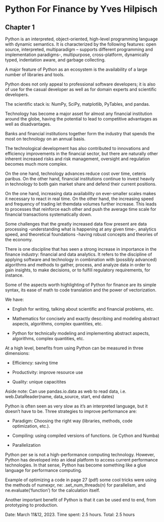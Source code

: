 
# Python For Finance by Yves Hilpisch

## Chapter 1

Python is an interpreted, object-oriented, high-level programming language with dynamic semantics. It is characterized by the 
following features: open source, interpreted, multiparadigm – supports different programming and implementation paradigms-, multipurpose, 
cross-platform, dynamically typed, indentation aware, and garbage collecting.

A major feature of Python as an ecosystem is the availability of a large number of libraries and tools.

Python does not only appeal to professional software developers; it is also of use for the casual developer as well as for domain experts 
and scientific developers. 

The scientific stack is: NumPy, SciPy, matplotlib, PyTables, and pandas.


Technology has become a major asset for almost any financial institution around the globe, having the potential to lead to competitive 
advantages as well as disadvantages.

Banks and financial institutions together form the industry that spends the most on technology on an annual basis.

The technological development has also contributed to innovations and efficiency improvements in the financial sector, but there 
are naturally other inherent increased risks and risk management, oversight and regulation becomes much more complex.

On the one hand, technology advances reduce cost over time, ceteris paribus. On the other hand, financial institutions continue to 
invest heavily in technology to both gain market share and defend their current positions.

On the one hand, increasing data availability on ever-smaller scales makes it necessary to react in real time. On the other hand, 
the increasing speed and frequency of trading let themdata volumes further increase. This leads to processes that reinforce each 
other and push the average time scale for financial transactions systematically down. 

Some challenges that the greatly increased data flow present are data processing -understanding what is happening at any given time-, 
analytics speed, and theoretical foundations -having robust concepts and theories of the economy.

There is one discipline that has seen a strong increase in importance in the finance industry: financial and data analytics. 
It refers to the discipline of applying software and technology in combination with (possibly advanced) algorithms and methods 
to gather, process, and analyze data in order to gain insights, to make decisions, or to fulfill regulatory requirements, for instance. 

Some of the aspects worth highlighting of Python for finance are its simple syntax, its ease of math to code translation and the power of vectorization. 

We have:

* English for writing, talking about scientific and financial problems, etc.

* Mathematics for concisely and exactly describing and modeling abstract aspects, algorithms, complex quantities, etc.

* Python for technically modeling and implementing abstract aspects, algorithms, complex quantities, etc. 


At a high level, benefits from using Python can be measured in three dimensions:

* Efficiency: saving time

* Productivity: improve resource use

* Quality: unique capacitites

Aside note: Can use pandas.io.data as web to read data, i.e. web.DataReader(name, data_source, start, end dates)

Python is often seen as very slow as it’s an interpreted language, but it doesn’t have to be. Three strategies to improve performance are:

* Paradigm: Choosing the right way (libraries, methods, code optimization, etc.).

* Compiling: using compiled versions of functions. (ie Cython and Numba)

* Parallelization

Python per se is not a high-performance computing technology. However, Python has developed into an ideal platform to access current 
performance technologies. In that sense, Python has become something like a glue language for performance computing.

Example of optimizing a code in page 27 (pdf)  some cool tricks were using the methods of numexpr, ne:  .set_num_threads(n) for
parallelism, and ne.evaluate(‘function’) for the calculation itself.

Another important benefit of Python is that it can be used end to end, from prototyping to production.

Date: March 11&12, 2023. Time spent: 2.5 hours. Total: 2.5 hours
